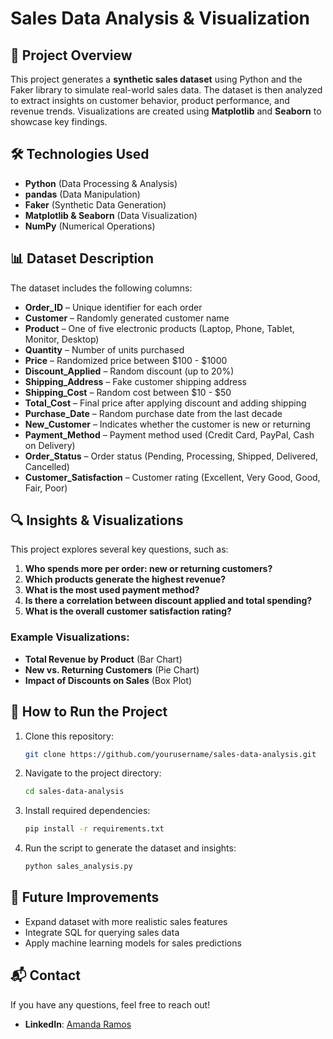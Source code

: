 # Sales Data Analysis & Visualization

## 📌 Project Overview
This project generates a **synthetic sales dataset** using Python and the Faker library to simulate real-world sales data. The dataset is then analyzed to extract insights on customer behavior, product performance, and revenue trends. Visualizations are created using **Matplotlib** and **Seaborn** to showcase key findings.

## 🛠️ Technologies Used
- **Python** (Data Processing & Analysis)
- **pandas** (Data Manipulation)
- **Faker** (Synthetic Data Generation)
- **Matplotlib & Seaborn** (Data Visualization)
- **NumPy** (Numerical Operations)

## 📊 Dataset Description
The dataset includes the following columns:
- **Order_ID** – Unique identifier for each order
- **Customer** – Randomly generated customer name
- **Product** – One of five electronic products (Laptop, Phone, Tablet, Monitor, Desktop)
- **Quantity** – Number of units purchased
- **Price** – Randomized price between $100 - $1000
- **Discount_Applied** – Random discount (up to 20%)
- **Shipping_Address** – Fake customer shipping address
- **Shipping_Cost** – Random cost between $10 - $50
- **Total_Cost** – Final price after applying discount and adding shipping
- **Purchase_Date** – Random purchase date from the last decade
- **New_Customer** – Indicates whether the customer is new or returning
- **Payment_Method** – Payment method used (Credit Card, PayPal, Cash on Delivery)
- **Order_Status** – Order status (Pending, Processing, Shipped, Delivered, Cancelled)
- **Customer_Satisfaction** – Customer rating (Excellent, Very Good, Good, Fair, Poor)

## 🔍 Insights & Visualizations
This project explores several key questions, such as:
1. **Who spends more per order: new or returning customers?**
2. **Which products generate the highest revenue?**
3. **What is the most used payment method?**
4. **Is there a correlation between discount applied and total spending?**
5. **What is the overall customer satisfaction rating?**

### Example Visualizations:
- **Total Revenue by Product** (Bar Chart)
- **New vs. Returning Customers** (Pie Chart)
- **Impact of Discounts on Sales** (Box Plot)

## 🚀 How to Run the Project
1. Clone this repository:
   ```bash
   git clone https://github.com/yourusername/sales-data-analysis.git
   ```
2. Navigate to the project directory:
   ```bash
   cd sales-data-analysis
   ```
3. Install required dependencies:
   ```bash
   pip install -r requirements.txt
   ```
4. Run the script to generate the dataset and insights:
   ```bash
   python sales_analysis.py
   ```

## 📌 Future Improvements
- Expand dataset with more realistic sales features
- Integrate SQL for querying sales data
- Apply machine learning models for sales predictions

## 📬 Contact
If you have any questions, feel free to reach out!
- **LinkedIn**: [Amanda Ramos](https://www.linkedin.com/in/ajramos202/)

